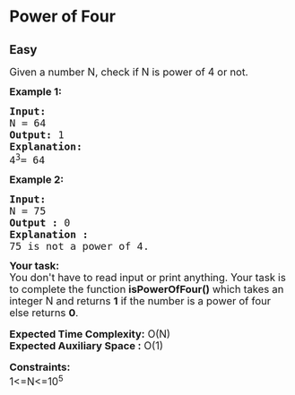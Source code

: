 # Power of Four
## Easy
<div class="problem-statement">
                <p></p><p><span style="font-size:18px">Given a number N, check if&nbsp;N&nbsp;is power of 4&nbsp;or not.</span></p>

<p><span style="font-size:18px"><strong>Example 1:</strong></span></p>

<pre><span style="font-size:18px"><strong>Input: </strong>
N = 64
<strong>Output:</strong> 1
<strong>Explanation:</strong>
4</span><sup><span style="font-size:15px">3</span></sup><span style="font-size:18px">= 64</span></pre>

<p><span style="font-size:18px"><strong>Example 2:</strong></span></p>

<pre><span style="font-size:18px"><strong>Input: </strong>
N = 75
<strong>Output :</strong> 0
<strong>Explanation :</strong>
75 is not a power of 4.</span></pre>

<div><span style="font-size:18px"><strong>Your task:</strong></span></div>

<div><span style="font-size:18px">You don't have to read input or print anything. Your task is to complete the function <strong>isPowerOfFour()</strong> which takes an integer N and returns <strong>1</strong> if the number is a power of four else returns <strong>0</strong>.</span></div>

<div>&nbsp;</div>

<div><span style="font-size:18px"><strong>Expected Time Complexity:</strong> O(N)</span></div>

<div><span style="font-size:18px"><strong>Expected Auxiliary Space :</strong> O(1)</span></div>

<div><br>
<span style="font-size:18px"><strong>Constraints:</strong><br>
1&lt;=N&lt;=10<sup>5</sup></span></div>
 <p></p>
            </div>
